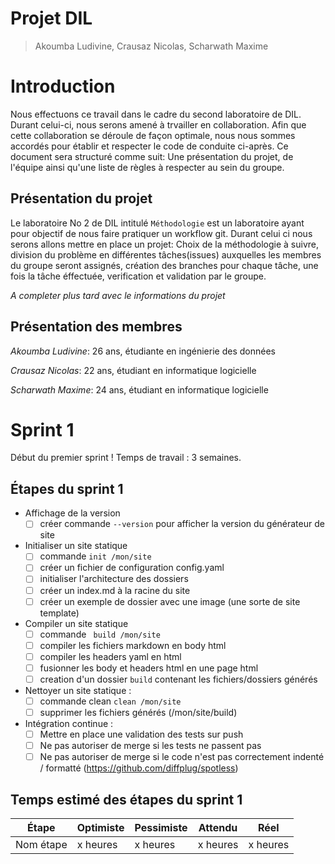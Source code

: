 # Projet DIL

> Akoumba Ludivine, Crausaz Nicolas, Scharwath Maxime

# Introduction

Nous effectuons ce travail dans le cadre du second laboratoire de DIL. Durant celui-ci, nous serons amené à trvailler en collaboration. Afin que cette collaboration se déroule de façon optimale, nous nous sommes accordés pour établir et respecter le code de conduite ci-après. Ce document sera structuré comme suit: Une présentation du projet, de l'équipe ainsi qu'une liste de règles à respecter au sein du groupe.


## Présentation du projet

Le laboratoire No 2 de DIL intitulé `Méthodologie` est un laboratoire ayant pour objectif de nous faire pratiquer un workflow git. Durant celui ci nous serons allons mettre en place un projet: Choix de la méthodologie à suivre, division du problème en différentes tâches(issues) auxquelles les membres du groupe seront assignés, création des branches pour chaque tâche, une fois la tâche éffectuée, verification et validation par le groupe. 

_A completer plus tard avec le informations du projet_


## Présentation des membres

_Akoumba Ludivine_: 26 ans, étudiante en ingénierie des données  

_Crausaz Nicolas_:  22 ans, étudiant en informatique logicielle  

_Scharwath Maxime_: 24 ans, étudiant en informatique logicielle

# Sprint 1

Début du premier sprint ! Temps de travail : 3 semaines.

## Étapes du sprint 1
- Affichage de la version
  - [ ] créer commande `--version` pour afficher la version du générateur de site
- Initialiser un site statique
  - [ ] commande `init /mon/site`
  - [ ] créer un fichier de configuration config.yaml
  - [ ] initialiser l'architecture des dossiers
  - [ ] créer un index.md à la racine du site
  - [ ] créer un exemple de dossier avec une image (une sorte de site template)
- Compiler un site statique
  - [ ] commande ` build /mon/site`
  - [ ] compiler les fichiers markdown en body html
  - [ ] compiler les headers yaml en html
  - [ ] fusionner les body et headers html en une page html
  - [ ] creation d'un dossier `build` contenant les fichiers/dossiers générés
- Nettoyer un site statique :
  - [ ] commande clean `clean /mon/site`
  - [ ] supprimer les fichiers générés (/mon/site/build)
- Intégration continue :
  - [ ] Mettre en place une validation des tests sur push
  - [ ] Ne pas autoriser de merge si les tests ne passent pas
  - [ ] Ne pas autoriser de merge si le code n'est pas correctement indenté / formatté (https://github.com/diffplug/spotless)

## Temps estimé des étapes du sprint 1
| Étape     | Optimiste | Pessimiste | Attendu  | Réel     |
|-----------|-----------|------------|----------|----------|
| Nom étape | x heures  | x heures   | x heures | x heures |